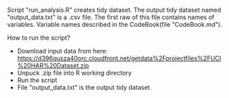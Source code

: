 Script "run_analysis.R" creates tidy dataset.
The output tidy dataset named "output_data.txt" is a .csv file. The first raw of this file contains names of variables. Variable names described in the CodeBook(file "CodeBook.md").

How to run the script?
* Download input data from here: https://d396qusza40orc.cloudfront.net/getdata%2Fprojectfiles%2FUCI%20HAR%20Dataset.zip
* Unpuck .zip file into R working directory
* Run the script
* File "output_data.txt" is the output tidy dataset
